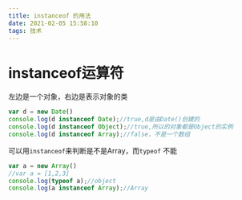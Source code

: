 ```yaml
---
title: instanceof 的用法
date: 2021-02-05 15:58:10
tags: 技术
---
```

# instanceof运算符

左边是一个对象，右边是表示对象的类

```js
var d = new Date()
console.log(d instanceof Date);//true,d是由Date()创建的
console.log(d instanceof Object);//true,所以的对象都是Object的实例
console.log(d instanceof Array);//false，不是一个数组
```

可以用`instanceof`来判断是不是Array，而`typeof` 不能

```js
var a = new Array()
//var a = [1,2,3]
console.log(typeof a);//object
console.log(a instanceof Array);//Array
```

